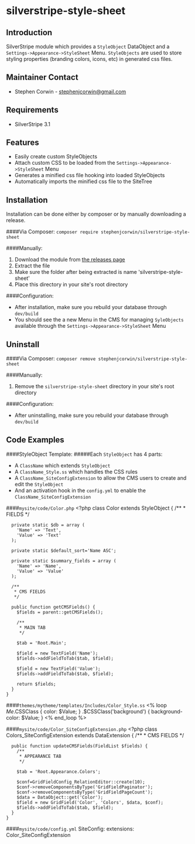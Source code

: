 silverstripe-style-sheet
=======================================

Introduction
---------------------------------------
SilverStripe module which provides a `StyleObject` DataObject and a `Settings->Appearance->StyleSheet` Menu. `StyleObjects` are used to store styling properties (branding colors, icons, etc) in generated css files.

Maintainer Contact
---------------------------------------
-   Stephen Corwin - <stephenjcorwin@gmail.com>
   
Requirements
---------------------------------------
-   SilverStripe 3.1

Features
---------------------------------------
-   Easily create custom StyleObjects
-   Attach custom CSS to be loaded from the `Settings->Appearance->StyleSheet` Menu
-   Generates a minified css file hooking into loaded StyleObjects
-   Automatically imports the minified css file to the SiteTree

Installation
---------------------------------------
Installation can be done either by composer or by manually downloading a release.

####Via Composer:
`composer require stephenjcorwin/silverstripe-style-sheet`

####Manually:
1.   Download the module from [the releases page](https://github.com/stephenjcorwin/silverstripe-style-sheet/releases)
2.   Extract the file
3.   Make sure the folder after being extracted is name 'silverstripe-style-sheet'
4.   Place this directory in your site's root directory

####Configuration:
-   After installation, make sure you rebuild your database through `dev/build`
-    You should see the a new Menu in the CMS for managing `SyleObjects` available through the `Settings->Appearance->StyleSheet` Menu

Uninstall
---------------------------------------
####Via Composer:
`composer remove stephenjcorwin/silverstripe-style-sheet`

####Manually:
1.   Remove the `silverstripe-style-sheet` directory in your site's root directory

####Configuration:
-   After uninstalling, make sure you rebuild your database through `dev/build`

Code Examples
---------------------------------------
####StyleObject Template:
#####Each `StyleObject` has 4 parts:
-   A `ClassName` which extends `StyleObject`
-	A `ClassName_Style.ss` which handles the CSS rules
-	A `ClassName_SiteConfigExtension` to allow the CMS users to create and edit the `StyleObject`
-	And an activation hook in the `config.yml` to enable the `ClassName_SiteConfigExtension`

####`mysite/code/Color.php`
	<?php
	class Color extends StyleObject {
	  /**
	   * FIELDS
	  */

	  private static $db = array (
	    'Name' => 'Text',
	    'Value' => 'Text'
	  );

	  private static $default_sort='Name ASC';

	  private static $summary_fields = array (    
	    'Name' => 'Name',
	    'Value' => 'Value'
	  );

	  /**
	   * CMS FIELDS
	   */

	  public function getCMSFields() {
	    $fields = parent::getCMSFields();
	    
	    /**
	     * MAIN TAB
	     */

	    $tab = 'Root.Main';

	    $field = new TextField('Name');
	    $fields->addFieldToTab($tab, $field);

	    $field = new TextField('Value');
	    $fields->addFieldToTab($tab, $field);
	    
	    return $fields;
	  }
	}

####`themes/mytheme/templates/Includes/Color_Style.ss`
	<% loop $Me %>
	 .$CSSClass { color: $Value; }
	 .$CSSClass('background') { background-color: $Value; }
	<% end_loop %>

####`mysite/code/Color_SiteConfigExtension.php`
	<?php
	class Colors_SiteConfigExtension extends DataExtension {
	  /**
	   * CMS FIELDS
	   */

	  public function updateCMSFields(FieldList $fields) {    
	    /**
	     * APPEARANCE TAB
	     */

	    $tab = 'Root.Appearance.Colors';
	    
	    $conf=GridFieldConfig_RelationEditor::create(10);
	    $conf->removeComponentsByType('GridFieldPaginator');
	    $conf->removeComponentsByType('GridFieldPageCount');
	    $data = DataObject::get('Color');
	    $field = new GridField('Color', 'Colors', $data, $conf);
	    $fields->addFieldToTab($tab, $field);
	  }
	}

####`mysite/code/config.yml`
	SiteConfig:
	  extensions:
	    Color_SiteConfigExtension
